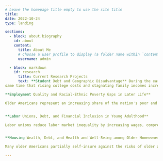 ```yaml
---
# Leave the homepage title empty to use the site title
title:
date: 2022-10-24
type: landing

sections:
  - block: about.biography
    id: about
    content:
      title: About Me
      # Choose a user profile to display (a folder name within `content/authors/`)
      username: admin

  - block: markdown
    id: research 
      title: Current Research Projects
      text: **Student Debt and Geographic Disadvantage** During the early 2000s rates of college enrollment and completion rose for young adults from rural backgrounds at the  
same time that rising college costs and stagnating family incomes increased rates of student loan borrowing. Recently published in [Rural Sociology](https://onlinelibrary.wiley.com/doi/10.1111/ruso.12403), this paper examines geographic disparities in student debt accumulation among a recent national cohort of US college-goers from rural, suburban, and urban backgrounds. The article received the 2019-2020 Olaf Larson Graduate Student Paper Award from the Rural Sociological Society and was covered by [The Rural Review](https://www.ruralreconcile.org/ruralreview/geographyandstudendebt) and [The Daily Yonder](https://dailyyonder.com/study-rural-college-goers-have-higher-debt-compared-to-non-rural-students/2021/11/08/).

**Employment Quality and Racial-Ethnic Poverty Gaps in Later Life**

Older Americans represent an increasing share of the nation's poor and racial-ethnic inequality in later life poverty is persistent. While lack of employment is often cited as a structural source of racial-ethnic poverty inequalities, surprisingly little is known about the role of employment quality in maintaining racial-ethnic poverty gaps. Drawing on theories of structural racism and life course cumulative disadvantage, Lora Phillips and I use Health and Retirement Study data to decompose the proportion of the Black-White and Latinx-White poverty gaps among older adults that can be attributed to inequalities in employment quality across multiple dimensions.


**Labor Unions, Debt, and Financial Inclusion in Young Adulthood**

Labor unions reduce labor market inequality by increasing wages, compressing the wage distribution, stabilizing working hours, and offering more comprehensive and generous benefits. Less is known about whether and how unions influence workers’ financial security beyond the labor market, as reflected in wealth and debt. Using data from a cohort of young workers who came of age during a historical period of high inequality and insecurity, low unionization, and the deregulation of consumer credit markets, Rachel Dwyer and I are investigating how union coverage influences the types of debts held by workers around age 30. 


**Housing Wealth, Debt, and Health and Well-Being among Older Homeowners**

Many older Americans partially self-insure against the risks of older age by accumulating assets, the most significant for many being home equity. A series of projects co-authored with Stephanie Moulton, Donald Haurin, Cäzilia Loibl, and colleagues investigate how housing wealth and mortgage debt influence the health and well-being of older adult homeowners. We find that access to credit in the form of mortgage borrowing is a key mechanism linking housing wealth to economic security and better health. A paper from this project was recently published in [Social Science & Medicine](https://doi.org/10.1016/j.socscimed.2022.115437). 

---
```

